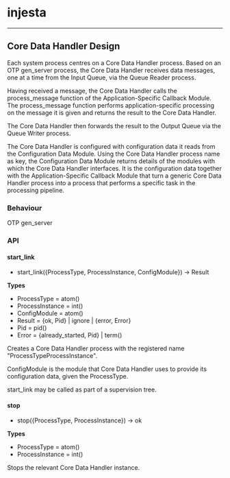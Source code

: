 # injesta


***

## Core Data Handler Design

Each system process centres on a Core Data Handler process. Based on an OTP gen_server process, the Core Data Handler receives data messages, one at a time from the Input Queue, via the Queue Reader process.

Having received a message, the Core Data Handler calls the process_message function of the Application-Specific Callback Module. The process_message function performs application-specific processing on the message it is given and returns the result to the Core Data Handler.

The Core Data Handler then forwards the result to the Output Queue via the Queue Writer process.

The Core Data Handler is configured with configuration data it reads from the Configuration Data Module. Using the Core Data Handler process name as key, the Configuration Data Module returns details of the modules with which the Core Data Handler interfaces. It is the configuration data together with the Application-Specific Callback Module that turn a generic Core Data Handler process into a process that performs a specific task in the processing pipeline.

### Behaviour

OTP gen_server

### API

#### start_link

* start_link({ProcessType, ProcessInstance, ConfigModule}) -> Result

**Types**

* ProcessType = atom()
* ProcessInstance = int()
* ConfigModule = atom()
* Result = {ok, Pid} | ignore | {error, Error}
* Pid = pid()
* Error = {already_started, Pid} | term()

Creates a Core Data Handler process with the registered name "ProcessTypeProcessInstance".

ConfigModule is the module that Core Data Handler uses to provide its configuration data, given the ProcessType.

start_link may be called as part of a supervision tree.

#### stop

* stop({ProcessType, ProcessInstance}) -> ok

**Types**

* ProcessType = atom()
* ProcessInstance = int()

Stops the relevant Core Data Handler instance.